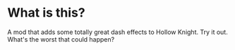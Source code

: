 # What is this?

A mod that adds some totally great dash effects to Hollow Knight. Try it out. What's the worst that could happen?
